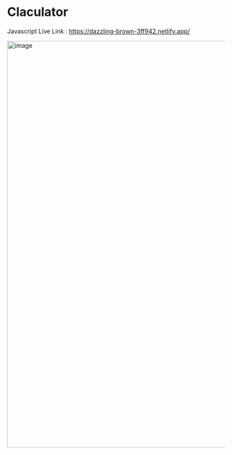 # Claculator
Javascript
Live Link : https://dazzling-brown-3ff942.netlify.app/

<img width="941" alt="image" src="https://github.com/KapilSharma547/Claculator/assets/91355300/a2a1287a-4dea-475f-b0f0-90d71ef658d3">
